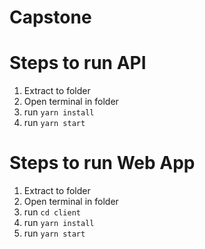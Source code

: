 # Capstone

# Steps to run API
1. Extract to folder
2. Open terminal in folder
3. run `yarn install`
4. run `yarn start`

# Steps to run Web App
1. Extract to folder
2. Open terminal in folder
3. run `cd client`
4. run `yarn install`
5. run `yarn start`